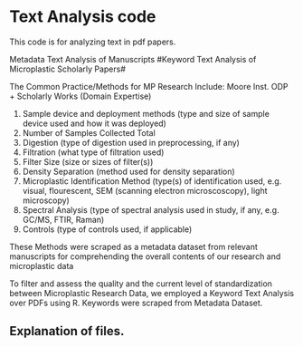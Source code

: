 # Text Analysis code
This code is for analyzing text in pdf papers.


Metadata Text Analysis of Manuscripts
#Keyword Text Analysis of Microplastic Scholarly Papers#



The Common Practice/Methods for MP Research Include: 
Moore Inst. ODP + Scholarly Works (Domain Expertise)

1. Sample device and deployment methods (type and size of sample device used and how it was deployed)
2. Number of Samples Collected Total
3. Digestion (type of digestion used in preprocessing, if any)
4. Filtration (what type of filtration used)
5. Filter Size (size or sizes of filter(s))
6. Density Separation (method used for density separation)
7. Microplastic Identification Method (type(s) of identification used, e.g. visual, flourescent, SEM (scanning electron microscoscopy), light microscopy)
8. Spectral Analysis (type of spectral analysis used in study, if any, e.g. GC/MS, FTIR, Raman)
9. Controls (type of controls used, if applicable)


These Methods were scraped as a metadata dataset from relevant manuscripts for comprehending the overall contents of our research and microplastic data

To filter and assess the quality and the current level of standardization between Microplastic Research Data, we employed a Keyword Text Analysis over PDFs using R. Keywords were scraped from Metadata Dataset.

## Explanation of files.
